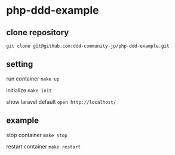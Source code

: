 # php-ddd-example

## clone repository 
`git clone git@github.com:ddd-community-jp/php-ddd-example.git`


## setting
run container
`make up`

initialize
`make init`

show laravel default
`open http://localhost/`

## example
stop container
`make stop`

restart container
`make restart`